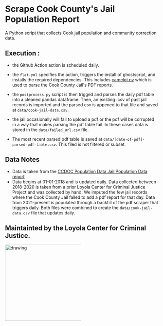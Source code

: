 # Scrape Cook County's Jail Population Report 

A Python script that collects Cook jail population and community correction data. 

## Execution :

- the Github Action action is scheduled daily.

- the `flat.yml` specifies the action, triggers the install of ghostscript, and installs the required dependencies. This includes [camelot.py](https://camelot-py.readthedocs.io/en/master/) which is used to parse the Cook County Jail's PDF reports.

- the `postprocess.py` script is then trigged and parses the daily pdf table into a cleaned pandas dataframe. Then, an existing .csv of past jail records is imported and the parsed csv is appened to that file and saved at `data/cook-jail-data.csv`.
- the jail occasionally will fail to upload a pdf or the pdf will be corrupted in a way that makes parsing the pdf table fail. In these cases data is stored in the `data/failed_url.csv` file.
- The most recent parsed pdf table is saved at `data/[date-of-pdf]-parsed-pdf-table.csv`. This filed is not filtered or subset.
  
## Data Notes

- Data is taken from the [CCDOC Population Data Jail Population Data report](https://www.cookcountysheriffil.gov/jail-population-data/)
- Data begins at 01-01-2018 and is updated daily. Data collected between 2018-2020 is taken from a prior Loyola Center for Criminal Justice Project and was collected by hand. We imputed the few jail records where the Cook County Jail failed to add a pdf report for that day. Data from 2021-present is populated through a backfill of the pdf scraper that triggers daily. Both files were combined to create the `data/cook-jail-data.csv` file that updates daily.


## Maintainted by the Loyola Center for Criminal Justice.

<img src="https://loyolaccj.org/static/images/ccj-loyola-black.svg" alt="drawing" width="250"/> 